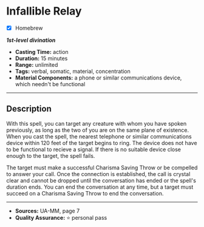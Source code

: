 # Infallible Relay
- [x] Homebrew

***1st-level divination***
- **Casting Time:** action
- **Duration:** 15 minutes
- **Range:** unlimited
- **Tags:** verbal, somatic, material, concentration
- **Material Components:** a phone or similar communications device, which needn't be functional

---

## Description
With this spell, you can target any creature with whom you have spoken previously, as long as the two of you are on the same plane of existence.
When you cast the spell, the nearest telephone or similar communications device within 120 feet of the target begins to ring.
The device does not have to be functional to recieve a signal.
If there is no suitable device close enough to the target, the spell fails.

The target must make a successful Charisma Saving Throw or be compelled to answer your call.
Once the connection is established, the call is crystal clear and cannot be dropped until the conversation has ended or the spell's duration ends.
You can end the conversation at any time, but a target must succeed on a Charisma Saving Throw to end the conversation.

---

- **Sources:** UA-MM, page 7
- **Quality Assurance:** :star: personal pass
